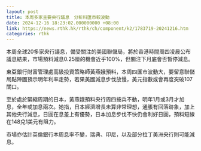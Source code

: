 ```yaml
---
layout: post
title: 本周多家主要央行議息　分析料匯市較波動
date: 2024-12-16 18:23:02.000000000 +08:00
link: https://news.rthk.hk/rthk/ch/component/k2/1783719-20241216.htm
categories: rthk
---
```


本周全球20多家央行議息，備受關注的美國聯儲局，將於香港時間周四凌晨公布議息結果，市場預料減息0.25厘的機會近乎100%，但關注下月底會否暫停減息。

東亞銀行財富管理處高級投資策略師黃燕娥預料，本周四匯市波動大，要留意聯儲局點陣圖預示明年利率走勢，若果美國減息步伐放慢，美元指數或會再度突破107關口。

至於處於緊縮周期的日本，黃燕娥預料央行周四按兵不動，明年1月或3月才加息，全年或加息兩次。她指，日本經濟增長未算非常理想，通脹有回落跡象，加上其他央行減息，日圓在息差上有優勢，日本加息步伐不快仍會利好日圓，預料短線在148兌1美元有阻力。

市場亦估計英倫銀行本周息率不變，瑞典、印尼，以及部分拉丁美洲央行則可能減息。
